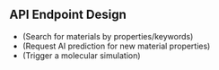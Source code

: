 ## API Endpoint Design
-  (Search for materials by properties/keywords)
-  (Request AI prediction for new material properties)
-  (Trigger a molecular simulation)
